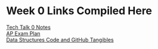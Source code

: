 # Week 0 Links Compiled Here

[Tech Talk 0 Notes](https://arnavpalkhiwala.github.io/APCSA-Tri3-Individual/techtalk)
<br>
[AP Exam Plan](https://arnavpalkhiwala.github.io/APCSA-Tri3-Individual/apexam)
<br>
[Data Structures Code and GitHub Tangibles](https://arnavpalkhiwala.github.io/APCSA-Tri3-Individual/datastructures)
